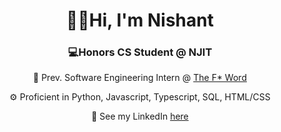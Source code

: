 <div align = "center">
  <h1>&#128075;&#127998;Hi, I'm Nishant</h1>
  <h3>&#128187;Honors CS Student @ NJIT</h3>

👚 Prev. Software Engineering Intern @ [The F* Word](https://thefword.ai/)

⚙️ Proficient in Python, Javascript, Typescript, SQL, HTML/CSS
<!--👦🏾 Here's my portfolio website - [nishantnair]() -->
📱 See my LinkedIn [here](https://www.linkedin.com/in/nairnishant/)

</div>
